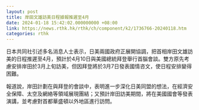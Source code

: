 ```yaml
---
layout: post
title: 岸田文雄訪美日程據報推遲至4月
date: 2024-01-18 15:42:02.000000000 +08:00
link: https://news.rthk.hk/rthk/ch/component/k2/1736766-20240118.htm
categories: rthk
---
```


日本共同社引述多名消息人士表示，日美兩國政府正展開協調，把首相岸田文雄訪美的日程推遲至4月，預計於4月10日與美國總統拜登舉行首腦會談。雙方原先考慮安排岸田於3月上旬訪美，但因拜登將於3月7日發表國情咨文，使日程安排變得困難。

報道說，岸田計劃在與拜登的會談中，表明進一步深化日美同盟的想法，在經濟安全保障、太空及網絡等領域展現團結；又預計岸田訪美期間，將在美國國會等發表演講，並考慮對首都華盛頓以外地區進行訪問。
